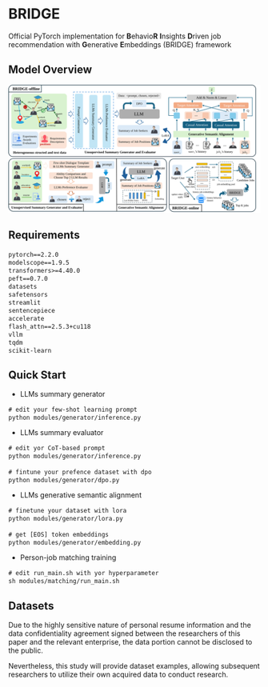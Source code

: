 # BRIDGE

Official PyTorch implementation for **B**ehavio**R** **I**nsights **D**riven job recommendation with **G**enerative **E**mbeddings (BRIDGE) framework

## Model Overview

![fig1](fig1.svg)



## Requirements

```
pytorch==2.2.0
modelscope==1.9.5
transformers>=4.40.0
peft==0.7.0
datasets
safetensors
streamlit
sentencepiece
accelerate
flash_attn==2.5.3+cu118
vllm
tqdm
scikit-learn
```



## Quick Start

- LLMs summary generator

```shell
# edit your few-shot learning prompt
python modules/generator/inference.py
```

- LLMs summary evaluator

```shell
# edit yor CoT-based prompt
python modules/generator/inference.py

# fintune your prefence dataset with dpo
python modules/generator/dpo.py
```

- LLMs generative semantic alignment

```shell
# finetune your dataset with lora
python modules/generator/lora.py

# get [EOS] token embeddings
python modules/generator/embedding.py
```

- Person-job matching training

```shell
# edit run_main.sh with yor hyperparameter
sh modules/matching/run_main.sh
```

## Datasets

Due to the highly sensitive nature of personal resume information and the data confidentiality agreement signed between the researchers of this paper and the relevant enterprise, the data portion cannot be disclosed to the public. 

Nevertheless, this study will provide dataset examples, allowing subsequent researchers to utilize their own acquired data to conduct research.